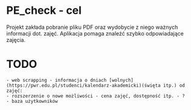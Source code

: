 # PE_check - cel

Projekt zakłada pobranie pliku PDF oraz wydobycie z niego ważnych informacji dot. zajęć. Aplikacja pomaga znależć szybko odpowiadające zajęcia.

# TODO
    - web scrapping - informacja o dniach [wolnych](https://pwr.edu.pl/studenci/kalendarz-akademicki)(święta itp.) od zajęć: 
    - rozszerzenie o nowe możliwości - cena zajęć, dostępność itp. - ?
    - baza użytkowników